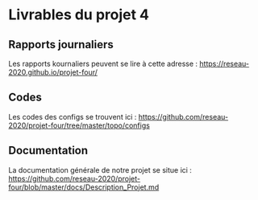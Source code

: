# Livrables du projet 4

## Rapports journaliers
Les rapports kournaliers peuvent se lire à cette adresse : 
https://reseau-2020.github.io/projet-four/

## Codes
Les codes des configs se trouvent ici :
https://github.com/reseau-2020/projet-four/tree/master/topo/configs

## Documentation
La documentation générale de notre projet se situe ici : 
https://github.com/reseau-2020/projet-four/blob/master/docs/Description_Projet.md
